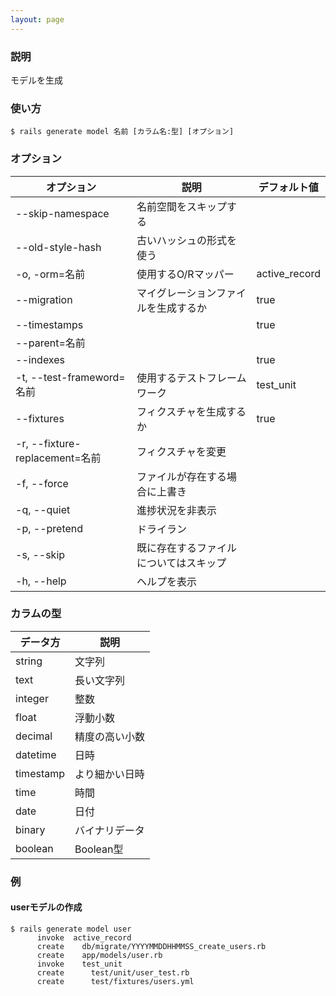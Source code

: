 ```yaml
---
layout: page
---
```

### 説明
モデルを生成

### 使い方
    $ rails generate model 名前 [カラム名:型] [オプション]

### オプション

| オプション                          | 説明                   | デフォルト値       |
|--------------------------------|------------------------|---------------|
| --skip-namespace               | 名前空間をスキップする        |               |
| --old-style-hash               | 古いハッシュの形式を使う       |               |
| -o, -orm=名前                  | 使用するO/Rマッパー          | active_record |
| --migration                    | マイグレーションファイルを生成するか   | true          |
| --timestamps                   |                        | true          |
| --parent=名前                  |                        |               |
| --indexes                      |                        | true          |
| -t, --test-frameword=名前      | 使用するテストフレームワーク       | test_unit     |
| --fixtures                     | フィクスチャを生成するか         | true          |
| -r, --fixture-replacement=名前 | フィクスチャを変更            |               |
| -f, --force                    | ファイルが存在する場合に上書き  |               |
| -q, --quiet                    | 進捗状況を非表示        |               |
| -p, --pretend                  | ドライラン                  |               |
| -s, --skip                     | 既に存在するファイルについてはスキップ |               |
| -h, --help                     | ヘルプを表示               |               |


### カラムの型

データ方     | 説明
----------|---------
string    | 文字列
text      | 長い文字列
integer   | 整数
float     | 浮動小数
decimal   | 精度の高い小数
datetime  | 日時
timestamp | より細かい日時
time      | 時間
date      | 日付
binary    | バイナリデータ
boolean   | Boolean型

### 例
#### userモデルの作成
    $ rails generate model user
          invoke  active_record
          create    db/migrate/YYYYMMDDHHMMSS_create_users.rb
          create    app/models/user.rb
          invoke    test_unit
          create      test/unit/user_test.rb
          create      test/fixtures/users.yml